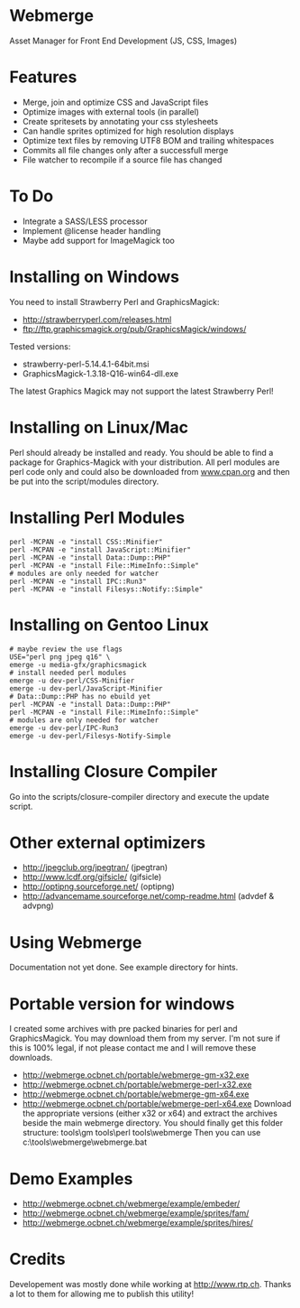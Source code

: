 Webmerge
========
Asset Manager for Front End Development (JS, CSS, Images)

Features
========
- Merge, join and optimize CSS and JavaScript files
- Optimize images with external tools (in parallel)
- Create spritesets by annotating your css stylesheets
- Can handle sprites optimized for high resolution displays
- Optimize text files by removing UTF8 BOM and trailing whitespaces
- Commits all file changes only after a successfull merge
- File watcher to recompile if a source file has changed

To Do
=====
- Integrate a SASS/LESS processor
- Implement @license header handling
- Maybe add support for ImageMagick too

Installing on Windows
=====================
You need to install Strawberry Perl and GraphicsMagick:
- http://strawberryperl.com/releases.html
- ftp://ftp.graphicsmagick.org/pub/GraphicsMagick/windows/

Tested versions:
- strawberry-perl-5.14.4.1-64bit.msi
- GraphicsMagick-1.3.18-Q16-win64-dll.exe

The latest Graphics Magick may not support the latest Strawberry Perl!

Installing on Linux/Mac
=======================
Perl should already be installed and ready. You should be able
to find a package for Graphics-Magick with your distribution. All
perl modules are perl code only and could also be downloaded from
www.cpan.org and then be put into the script/modules directory.

Installing Perl Modules
=======================
    perl -MCPAN -e "install CSS::Minifier"
    perl -MCPAN -e "install JavaScript::Minifier"
    perl -MCPAN -e "install Data::Dump::PHP"
    perl -MCPAN -e "install File::MimeInfo::Simple"
    # modules are only needed for watcher
    perl -MCPAN -e "install IPC::Run3"
    perl -MCPAN -e "install Filesys::Notify::Simple"

Installing on Gentoo Linux
==========================
    # maybe review the use flags
    USE="perl png jpeg q16" \
    emerge -u media-gfx/graphicsmagick
    # install needed perl modules
    emerge -u dev-perl/CSS-Minifier
    emerge -u dev-perl/JavaScript-Minifier
    # Data::Dump::PHP has no ebuild yet
    perl -MCPAN -e "install Data::Dump::PHP"
    perl -MCPAN -e "install File::MimeInfo::Simple"
    # modules are only needed for watcher
    emerge -u dev-perl/IPC-Run3
    emerge -u dev-perl/Filesys-Notify-Simple

Installing Closure Compiler
===========================
Go into the scripts/closure-compiler directory and execute the update script.

Other external optimizers
=========================
- http://jpegclub.org/jpegtran/ (jpegtran)
- http://www.lcdf.org/gifsicle/ (gifsicle)
- http://optipng.sourceforge.net/ (optipng)
- http://advancemame.sourceforge.net/comp-readme.html (advdef & advpng)

Using Webmerge
==============
Documentation not yet done. See example directory for hints.

Portable version for windows
============================
I created some archives with pre packed binaries for perl and
GraphicsMagick. You may download them from my server. I'm not
sure if this is 100% legal, if not please contact me and I will
remove these downloads.
- http://webmerge.ocbnet.ch/portable/webmerge-gm-x32.exe
- http://webmerge.ocbnet.ch/portable/webmerge-perl-x32.exe
- http://webmerge.ocbnet.ch/portable/webmerge-gm-x64.exe
- http://webmerge.ocbnet.ch/portable/webmerge-perl-x64.exe
Download the appropriate versions (either x32 or x64) and
extract the archives beside the main webmerge directory.
You should finally get this folder structure:
    tools\gm
    tools\perl
    tools\webmerge
Then you can use c:\tools\webmerge\webmerge.bat


Demo Examples
=============
- http://webmerge.ocbnet.ch/webmerge/example/embeder/
- http://webmerge.ocbnet.ch/webmerge/example/sprites/fam/
- http://webmerge.ocbnet.ch/webmerge/example/sprites/hires/

Credits
=======
Developement was mostly done while working at http://www.rtp.ch.
Thanks a lot to them for allowing me to publish this utility!
